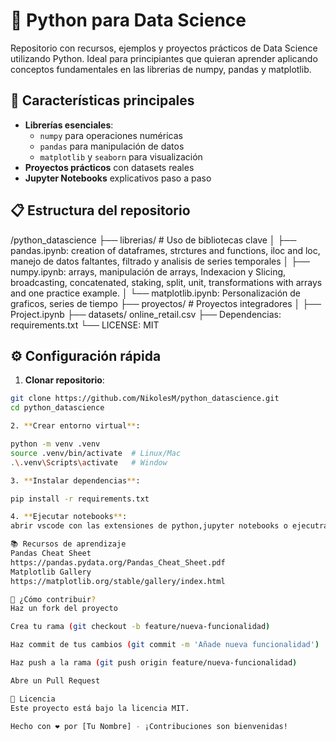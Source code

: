 # 🐍 Python para Data Science

Repositorio con recursos, ejemplos y proyectos prácticos de Data Science utilizando Python. Ideal para principiantes que quieran aprender aplicando conceptos fundamentales en las librerias de numpy, pandas y matplotlib.

## 🚀 Características principales

- **Librerías esenciales**:
  - `numpy` para operaciones numéricas
  - `pandas` para manipulación de datos
  - `matplotlib` y `seaborn` para visualización
- **Proyectos prácticos** con datasets reales
- **Jupyter Notebooks** explicativos paso a paso

## 📋 Estructura del repositorio

/python_datascience
├── librerias/ # Uso de bibliotecas clave
│ ├── pandas.ipynb: creation of dataframes, strctures and functions, iloc and loc, manejo de datos faltantes, filtrado y analisis de series temporales
│ ├── numpy.ipynb: arrays, manipulación de arrays, Indexacion y Slicing, broadcasting, concatenated, staking, split, unit, transformations with arrays and one practice example.
│ └── matplotlib.ipynb: Personalización de graficos, series de tiempo
├── proyectos/ # Proyectos integradores
│ ├── Project.ipynb
├── datasets/ online_retail.csv
├── Dependencias: requirements.txt
└── LICENSE: MIT

## ⚙️ Configuración rápida

1. **Clonar repositorio**:

```bash
git clone https://github.com/NikolesM/python_datascience.git
cd python_datascience

2. **Crear entorno virtual**:

python -m venv .venv
source .venv/bin/activate  # Linux/Mac
.\.venv\Scripts\activate   # Window

3. **Instalar dependencias**:

pip install -r requirements.txt

4. **Ejecutar notebooks**:
abrir vscode con las extensiones de python,jupyter notebooks o ejecutrar en google colab o similar.

📚 Recursos de aprendizaje
Pandas Cheat Sheet
https://pandas.pydata.org/Pandas_Cheat_Sheet.pdf
Matplotlib Gallery
https://matplotlib.org/stable/gallery/index.html

🤝 ¿Cómo contribuir?
Haz un fork del proyecto

Crea tu rama (git checkout -b feature/nueva-funcionalidad)

Haz commit de tus cambios (git commit -m 'Añade nueva funcionalidad')

Haz push a la rama (git push origin feature/nueva-funcionalidad)

Abre un Pull Request

📄 Licencia
Este proyecto está bajo la licencia MIT.

Hecho con ❤️ por [Tu Nombre] - ¡Contribuciones son bienvenidas!
```
